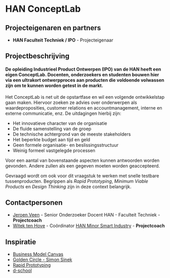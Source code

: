 # HAN ConceptLab

## Projecteigenaren en partners
+ **HAN Faculteit Techniek / IPO** - Projecteigenaar
 

## Projectbeschrijving
#### De opleiding Industrieel Product Ontwerpen (IPO) van de HAN heeft een eigen ConceptLab. Docenten, onderzoekers en studenten bouwen hier via een ultrakort ontwerpproces aan producten die voldoende volwassen zijn om te kunnen worden getest in de markt.

Het ConceptLab is net uit de opstartfase en wil een volgende ontwikkelstap gaan maken. Hiervoor zoeken ze advies over onderwerpen als waardeproposities, customer relations en accountmanagement, interne en externe communicatie, enz. De uitdagingen hierbij zijn:

+ Het innovatieve character van de organisatie
+ De fluide samenstelling van de groep
+ De technische achtergrond van de meeste stakeholders
+ Het beperkte budget aan tijd en geld
+ Geen formele organisatie- en beslissingsstructuur
+ Weinig formeel vastgelegde processen

Voor een aantal van bovenstaande aspecten kunnen antwoorden worden gevonden. Andere zullen als een gegeven moeten worden geaccepteerd.

Gevraagd wordt om ook voor dit vraagstuk te werken met snelle testbare tussenproducten. Begrippen als *Rapid Prototyping*, *Minimum Viable Products* en *Design Thinking* zijn in deze context belangrijk.

## Contactpersonen
+ [Jeroen Veen](https://www.linkedin.com/in/jeroen-veen-3244444/) - Senior Onderzoeker Docent HAN - Faculteit Techniek - **Projectcoach**
+ [Witek ten Hove](https://www.linkedin.com/in/witektenhove/) - Coördinator [HAN Minor Smart Industry](https://witusj.github.io/MinorSI/) - **Projectcoach**

## Inspiratie
+ [Business Model Canvas](https://en.wikipedia.org/wiki/Business_Model_Canvas#/media/File:Business_Model_Canvas.png)
+ [Golden Circle - Simon Sinek](https://youtu.be/u4ZoJKF_VuA)
+ [Rapid Prototyping](https://youtu.be/sYWkiv1hTPM)
+ [d-school](https://dschool.stanford.edu/)
